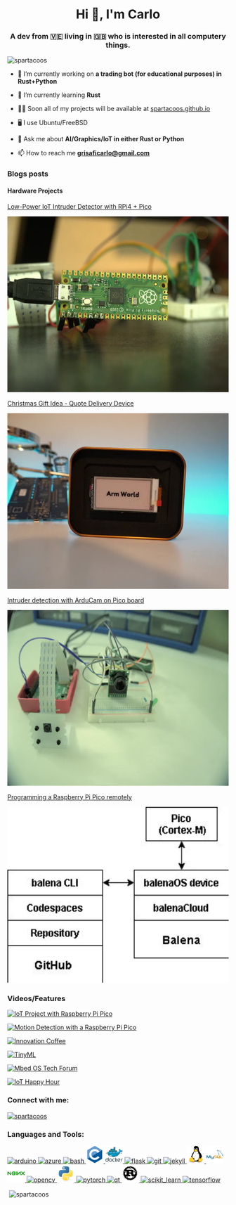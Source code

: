 <h1 align="center">Hi 👋, I'm Carlo</h1>
<h3 align="center">A dev from 🇻🇪 living in 🇬🇧 who is interested in all computery things.</h3>

<p align="left"> <img src="https://komarev.com/ghpvc/?username=spartacoos&label=Profile%20views&color=0e75b6&style=flat" alt="spartacoos" /> </p>

<!--- <p align="left"> <a href="https://github.com/ryo-ma/github-profile-trophy"><img src="https://github-profile-trophy.vercel.app/?username=spartacoos" alt="spartacoos" /></a> </p> --->

- 🤖 I’m currently working on **a trading bot (for educational purposes) in Rust+Python**

- 🦀 I’m currently learning **Rust**

- 👨‍💻 Soon all of my projects will be available at [spartacoos.github.io](https://spartacoos.github.io/)

- 🖥️ I use Ubuntu/FreeBSD 

- 💬 Ask me about **AI/Graphics/IoT in either Rust or Python**

- 📫 How to reach me **grisaficarlo@gmail.com**

### Blogs posts
<!-- BLOG-POST-LIST:START -->
<!-- BLOG-POST-LIST:END -->

#### Hardware Projects
[Low-Power IoT Intruder Detector with RPi4 + Pico](https://www.hackster.io/grisaficarlo/low-power-iot-intruder-detector-with-rpi4-pico-4c37a9)

<img src="https://raw.githubusercontent.com/spartacoos/assets/main/low_power.png" width="650" height="400" />

[Christmas Gift Idea - Quote Delivery Device](https://www.hackster.io/grisaficarlo/christmas-gift-idea-quote-delivery-device-4cce75)

<img src="https://github.com/spartacoos/assets/blob/7b9b88bf8a56cd7c0acfb48933340dc40feb0358/christmas.png" width="650" height="400" />

[Intruder detection with ArduCam on Pico board](https://www.hackster.io/grisaficarlo/intruder-detection-with-arducam-on-pico-board-673f35)

<img src="https://github.com/spartacoos/assets/blob/7b9b88bf8a56cd7c0acfb48933340dc40feb0358/pico_rpi4_wiring.png" width="650" height="400" />

[Programming a Raspberry Pi Pico remotely](https://www.hackster.io/grisaficarlo/programming-a-raspberry-pi-pico-remotely-e23db5)

<img src="https://github.com/spartacoos/assets/blob/7b9b88bf8a56cd7c0acfb48933340dc40feb0358/balena.png" width="650" height="400" />

### Videos/Features


[![IoT Project with Raspberry Pi Pico](https://img.youtube.com/vi/8mc7eo-kMWo/hqdefault.jpg)](https://www.youtube.com/watch?v=8mc7eo-kMWo")

[![Motion Detection with a Raspberry Pi Pico](https://img.youtube.com/vi/h0eotQQlndI/hqdefault.jpg)](https://www.youtube.com/watch?v=h0eotQQlndI")

[![Innovation Coffee](https://img.youtube.com/vi/fkN7xYftqog/hqdefault.jpg)](https://www.youtube.com/watch?v=fkN7xYftqog")

[![TinyML](https://img.youtube.com/vi/FFntvx3HlbM/hqdefault.jpg)](https://www.youtube.com/watch?v=FFntvx3HlbM")

[![Mbed OS Tech Forum](https://img.youtube.com/vi/fiYEHGJ_yrU/hqdefault.jpg)](https://www.youtube.com/watch?v=fiYEHGJ_yrU&t=3149s")

[![IoT Happy Hour](https://img.youtube.com/vi/_FXMx1rImZI/hqdefault.jpg)](https://www.youtube.com/watch?v=_FXMx1rImZI&t=815s")

<h3 align="left">Connect with me:</h3>
<p align="left">
<a href="https://dev.to/spartacoos" target="blank"><img align="center" src="https://cdn.jsdelivr.net/npm/simple-icons@3.0.1/icons/dev-dot-to.svg" alt="spartacoos" height="30" width="40" /></a>
</p>

<h3 align="left">Languages and Tools:</h3>
<p align="left"> <a href="https://www.arduino.cc/" target="_blank"> <img src="https://cdn.worldvectorlogo.com/logos/arduino-1.svg" alt="arduino" width="40" height="40"/> </a> <a href="https://azure.microsoft.com/en-in/" target="_blank"> <img src="https://www.vectorlogo.zone/logos/microsoft_azure/microsoft_azure-icon.svg" alt="azure" width="40" height="40"/> </a> <a href="https://www.gnu.org/software/bash/" target="_blank"> <img src="https://www.vectorlogo.zone/logos/gnu_bash/gnu_bash-icon.svg" alt="bash" width="40" height="40"/> </a> <a href="https://www.cprogramming.com/" target="_blank"> <img src="https://raw.githubusercontent.com/devicons/devicon/master/icons/c/c-original.svg" alt="c" width="40" height="40"/> </a> <a href="https://www.docker.com/" target="_blank"> <img src="https://raw.githubusercontent.com/devicons/devicon/master/icons/docker/docker-original-wordmark.svg" alt="docker" width="40" height="40"/> </a> <a href="https://flask.palletsprojects.com/" target="_blank"> <img src="https://www.vectorlogo.zone/logos/pocoo_flask/pocoo_flask-icon.svg" alt="flask" width="40" height="40"/> </a> <a href="https://git-scm.com/" target="_blank"> <img src="https://www.vectorlogo.zone/logos/git-scm/git-scm-icon.svg" alt="git" width="40" height="40"/> </a> <a href="https://jekyllrb.com/" target="_blank"> <img src="https://www.vectorlogo.zone/logos/jekyllrb/jekyllrb-icon.svg" alt="jekyll" width="40" height="40"/> </a> <a href="https://www.linux.org/" target="_blank"> <img src="https://raw.githubusercontent.com/devicons/devicon/master/icons/linux/linux-original.svg" alt="linux" width="40" height="40"/> </a> <a href="https://www.mysql.com/" target="_blank"> <img src="https://raw.githubusercontent.com/devicons/devicon/master/icons/mysql/mysql-original-wordmark.svg" alt="mysql" width="40" height="40"/> </a> <a href="https://www.nginx.com" target="_blank"> <img src="https://raw.githubusercontent.com/devicons/devicon/master/icons/nginx/nginx-original.svg" alt="nginx" width="40" height="40"/> </a> <a href="https://opencv.org/" target="_blank"> <img src="https://www.vectorlogo.zone/logos/opencv/opencv-icon.svg" alt="opencv" width="40" height="40"/> </a> <a href="https://www.python.org" target="_blank"> <img src="https://raw.githubusercontent.com/devicons/devicon/master/icons/python/python-original.svg" alt="python" width="40" height="40"/> </a> <a href="https://pytorch.org/" target="_blank"> <img src="https://www.vectorlogo.zone/logos/pytorch/pytorch-icon.svg" alt="pytorch" width="40" height="40"/> </a> <a href="https://www.qt.io/" target="_blank"> <img src="https://upload.wikimedia.org/wikipedia/commons/0/0b/Qt_logo_2016.svg" alt="qt" width="40" height="40"/> </a> <a href="https://www.rust-lang.org" target="_blank"> <img src="https://raw.githubusercontent.com/devicons/devicon/master/icons/rust/rust-plain.svg" alt="rust" width="40" height="40"/> </a> <a href="https://scikit-learn.org/" target="_blank"> <img src="https://upload.wikimedia.org/wikipedia/commons/0/05/Scikit_learn_logo_small.svg" alt="scikit_learn" width="40" height="40"/> </a> <a href="https://www.tensorflow.org" target="_blank"> <img src="https://www.vectorlogo.zone/logos/tensorflow/tensorflow-icon.svg" alt="tensorflow" width="40" height="40"/> </a> </p>

<p>&nbsp;<img align="center" src="https://github-readme-stats.vercel.app/api?username=spartacoos&show_icons=true&locale=en" alt="spartacoos" /></p>
